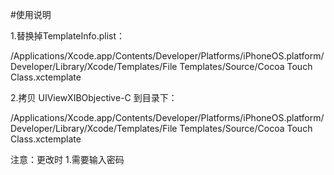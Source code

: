#使用说明

1.替换掉TemplateInfo.plist：

/Applications/Xcode.app/Contents/Developer/Platforms/iPhoneOS.platform/Developer/Library/Xcode/Templates/File Templates/Source/Cocoa Touch Class.xctemplate

2.拷贝 UIViewXIBObjective-C 到目录下：

/Applications/Xcode.app/Contents/Developer/Platforms/iPhoneOS.platform/Developer/Library/Xcode/Templates/File Templates/Source/Cocoa Touch Class.xctemplate

注意：更改时
            1.需要输入密码
